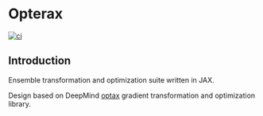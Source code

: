 # Opterax

[![ci][ci-bld-img]][ci-bld-url]

[ci-bld-img]: https://github.com/bischtob/opterax/workflows/ci/badge.svg
[ci-bld-url]: https://github.com/bischtob/opterax/actions?query=workflow%3ATests

## Introduction

Ensemble transformation and optimization suite written in JAX.

Design based on DeepMind [optax](https://github.com/deepmind/optax) gradient transformation and optimization library.
